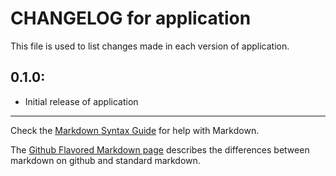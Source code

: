 # CHANGELOG for application

This file is used to list changes made in each version of application.

## 0.1.0:

* Initial release of application

- - -
Check the [Markdown Syntax Guide](http://daringfireball.net/projects/markdown/syntax) for help with Markdown.

The [Github Flavored Markdown page](http://github.github.com/github-flavored-markdown/) describes the differences between markdown on github and standard markdown.
